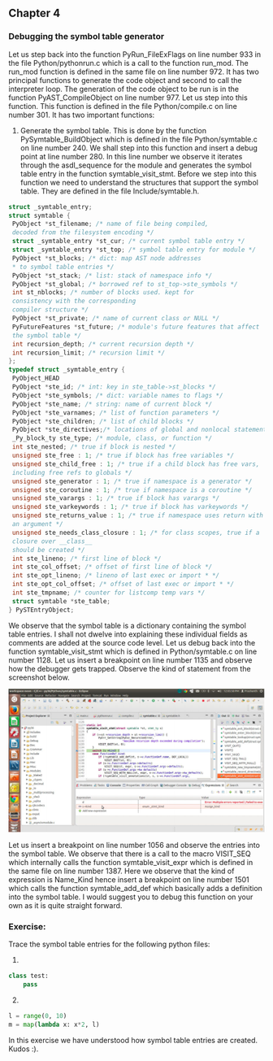 ## Chapter 4

### Debugging the symbol table generator
Let us step back into the function PyRun_FileExFlags on line number 933 in the file
Python/pythonrun.c which is a call to the function run_mod. The run_mod function is defined in
the same file on line number 972. It has two principal functions to generate the code object and
second to call the interpreter loop. The generation of the code object to be run is in the function
PyAST_CompileObject on line number 977. Let us step into this function. This function is
defined in the file Python/compile.c on line number 301. It has two important functions:
1. Generate the symbol table. This is done by the function PySymtable_BuildObject
which is defined in the file Python/symtable.c on line number 240. We shall step into this
function and insert a debug point at line number 280. In this line number we observe it iterates
through the asdl_sequence for the module and generates the symbol table entry in the function
symtable_visit_stmt. Before we step into this function we need to understand the structures that
support the symbol table. They are defined in the file Include/symtable.h.
```c
struct _symtable_entry;
struct symtable {
 PyObject *st_filename; /* name of file being compiled,
 decoded from the filesystem encoding */
 struct _symtable_entry *st_cur; /* current symbol table entry */
 struct _symtable_entry *st_top; /* symbol table entry for module */
 PyObject *st_blocks; /* dict: map AST node addresses
 * to symbol table entries */
 PyObject *st_stack; /* list: stack of namespace info */
 PyObject *st_global; /* borrowed ref to st_top->ste_symbols */
 int st_nblocks; /* number of blocks used. kept for
 consistency with the corresponding
 compiler structure */
 PyObject *st_private; /* name of current class or NULL */
 PyFutureFeatures *st_future; /* module's future features that affect
 the symbol table */
 int recursion_depth; /* current recursion depth */
 int recursion_limit; /* recursion limit */
};
typedef struct _symtable_entry {
 PyObject_HEAD
 PyObject *ste_id; /* int: key in ste_table->st_blocks */
 PyObject *ste_symbols; /* dict: variable names to flags */
 PyObject *ste_name; /* string: name of current block */
 PyObject *ste_varnames; /* list of function parameters */
 PyObject *ste_children; /* list of child blocks */
 PyObject *ste_directives;/* locations of global and nonlocal statements */
 _Py_block_ty ste_type; /* module, class, or function */
 int ste_nested; /* true if block is nested */
 unsigned ste_free : 1; /* true if block has free variables */
 unsigned ste_child_free : 1; /* true if a child block has free vars,
 including free refs to globals */
 unsigned ste_generator : 1; /* true if namespace is a generator */
 unsigned ste_coroutine : 1; /* true if namespace is a coroutine */
 unsigned ste_varargs : 1; /* true if block has varargs */
 unsigned ste_varkeywords : 1; /* true if block has varkeywords */
 unsigned ste_returns_value : 1; /* true if namespace uses return with
 an argument */
 unsigned ste_needs_class_closure : 1; /* for class scopes, true if a
 closure over __class__
 should be created */
 int ste_lineno; /* first line of block */
 int ste_col_offset; /* offset of first line of block */
 int ste_opt_lineno; /* lineno of last exec or import * */
 int ste_opt_col_offset; /* offset of last exec or import * */
 int ste_tmpname; /* counter for listcomp temp vars */
 struct symtable *ste_table;
} PySTEntryObject;
 ```
 We observe that the symbol table is a dictionary containing the symbol table entries. I shall not
dwelve into explaining these individual fields as comments are added at the source code level.
Let us debug back into the function symtable_visit_stmt which is defined in Python/symtable.c
on line number 1128.
Let us insert a breakpoint on line number 1135 and observe how the debugger gets trapped.
Observe the kind of statement from the screenshot below.

![alt text](img/chap4_01.png)

Let us insert a breakpoint on line number 1056 and observe the entries into the symbol table.
We observe that there is a call to the macro VISIT_SEQ which internally calls the function
symtable_visit_expr which is defined in the same file on line number 1387. Here we observe
that the kind of expression is Name_Kind hence insert a breakpoint on line number 1501 which
calls the function symtable_add_def which basically adds a definition into the symbol table. I
would suggest you to debug this function on your own as it is quite straight forward.
### Exercise:
Trace the symbol table entries for the following python files:

1. 
```python
class test:
    pass
```
2. 
```python
l = range(0, 10)
m = map(lambda x: x*2, l)
```
In this exercise we have understood how symbol table entries are created. Kudos :).